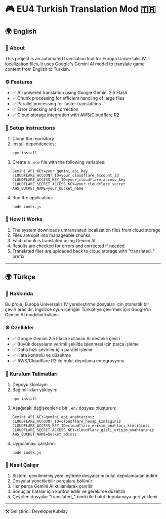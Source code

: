 # 🎮 EU4 Turkish Translation Mod 🇹🇷

## 🌍 English

### 📖 About
This project is an automated translation tool for Europa Universalis IV localization files. It uses Google's Gemini AI model to translate game content from English to Turkish.

### ⚙️ Features
- ✅ AI-powered translation using Google Gemini 2.5 Flash
- ✅ Chunk processing for efficient handling of large files
- ✅ Parallel processing for faster translations
- ✅ Error checking and correction
- ✅ Cloud storage integration with AWS/Cloudflare R2

### 🔧 Setup Instructions
1. Clone the repository
2. Install dependencies:
   ```
   npm install
   ```
3. Create a `.env` file with the following variables:
   ```
   Gemini_API_KEY=your_gemini_api_key
   CLOUDFLARE_ACCOUNT_ID=your_cloudflare_account_id
   CLOUDFLARE_ACCESS_KEY_ID=your_cloudflare_access_key
   CLOUDFLARE_SECRET_ACCESS_KEY=your_cloudflare_secret
   AWS_BUCKET_NAME=your_bucket_name
   ```
4. Run the application:
   ```
   node index.js
   ```

### 🚀 How It Works
1. The system downloads untranslated localization files from cloud storage
2. Files are split into manageable chunks
3. Each chunk is translated using Gemini AI
4. Results are checked for errors and corrected if needed
5. Translated files are uploaded back to cloud storage with "translated_" prefix

---

## 🌍 Türkçe

### 📖 Hakkında
Bu proje, Europa Universalis IV yerelleştirme dosyaları için otomatik bir çeviri aracıdır. İngilizce oyun içeriğini Türkçe'ye çevirmek için Google'ın Gemini AI modelini kullanır.

### ⚙️ Özellikler
- ✅ Google Gemini 2.5 Flash kullanan AI destekli çeviri
- ✅ Büyük dosyaların verimli şekilde işlenmesi için parça işleme
- ✅ Daha hızlı çeviriler için paralel işleme
- ✅ Hata kontrolü ve düzeltme
- ✅ AWS/Cloudflare R2 ile bulut depolama entegrasyonu

### 🔧 Kurulum Talimatları
1. Depoyu klonlayın
2. Bağımlılıkları yükleyin:
   ```
   npm install
   ```
3. Aşağıdaki değişkenlerle bir `.env` dosyası oluşturun:
   ```
   Gemini_API_KEY=gemini_api_anahtarınız
   CLOUDFLARE_ACCOUNT_ID=cloudflare_hesap_kimliğiniz
   CLOUDFLARE_ACCESS_KEY_ID=cloudflare_erişim_anahtarı_kimliğiniz
   CLOUDFLARE_SECRET_ACCESS_KEY=cloudflare_gizli_erişim_anahtarınız
   AWS_BUCKET_NAME=bucket_adınız
   ```
4. Uygulamayı çalıştırın:
   ```
   node index.js
   ```

### 🚀 Nasıl Çalışır
1. Sistem, çevrilmemiş yerelleştirme dosyalarını bulut depolamadan indirir
2. Dosyalar yönetilebilir parçalara bölünür
3. Her parça Gemini AI kullanılarak çevrilir
4. Sonuçlar hatalar için kontrol edilir ve gerekirse düzeltilir
5. Çevrilen dosyalar "translated_" öneki ile bulut depolamaya geri yüklenir

---

🛠️ Geliştirici: DeveloperKubilay
